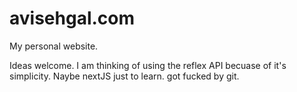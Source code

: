 # avisehgal.com
My personal website.

Ideas welcome. I am thinking of using the reflex API becuase of it's simplicity. Naybe nextJS just to learn. got fucked by git.
